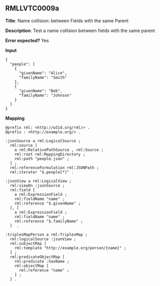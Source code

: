 ## RMLLVTC0009a

**Title**: Name collision: between Fields with the same Parent

**Description**: Test a name collision between fields with the same parent

**Error expected?** Yes

**Input**
```
{
  "people": [
    {
      "givenName": "Alice",
      "familyName": "Smith"
    },
    {
      "givenName": "Bob",
      "familyName": "Johnson"
    }
  ]
}

```

**Mapping**
```
@prefix rml: <http://w3id.org/rml/> .
@prefix : <http://example.org/> .

:jsonSource a rml:LogicalSource ;
  rml:source [
    a rml:RelativePathSource , rml:Source ;
    rml:root rml:MappingDirectory ;
    rml:path "people.json" ;
  ] ;
  rml:referenceFormulation rml:JSONPath ;
  rml:iterator "$.people[*]" .

:jsonView a rml:LogicalView ;
  rml:viewOn :jsonSource ;
  rml:field [
    a rml:ExpressionField ;
    rml:fieldName "name" ;
    rml:reference "$.givenName" ;
  ], [
    a rml:ExpressionField ;
    rml:fieldName "name" ;
    rml:reference "$.familyName" ;
  ]  .

:triplesMapPerson a rml:TriplesMap ;
  rml:logicalSource :jsonView ;
  rml:subjectMap [
    rml:template "http://example.org/person/{name}" ;
  ] ;
  rml:predicateObjectMap [
    rml:predicate :hasName ;
    rml:objectMap [
      rml:reference "name" ;
    ] ;
  ] .

```

